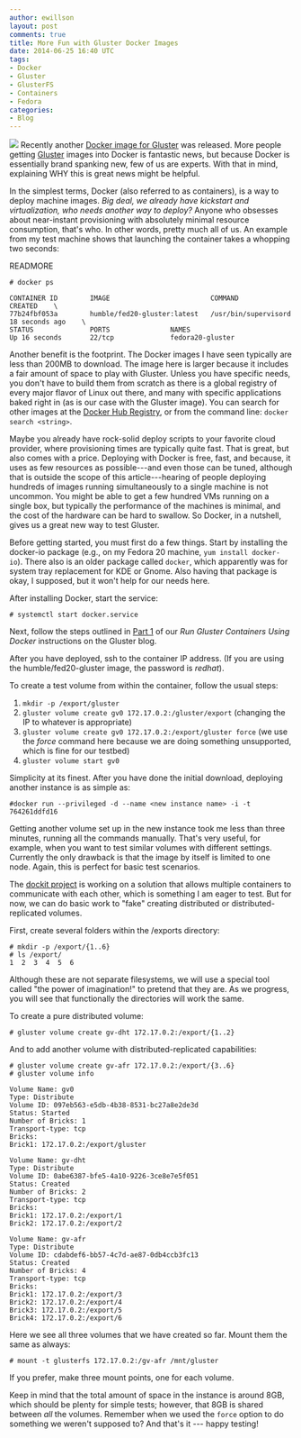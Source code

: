 ```yaml
---
author: ewillson
layout: post
comments: true
title: More Fun with Gluster Docker Images
date: 2014-06-25 16:40 UTC
tags:
- Docker
- Gluster
- GlusterFS
- Containers
- Fedora
categories:
- Blog
---
```

<img src="http://community.redhat.com/images/blog/gluster-ant.png"> Recently another [Docker image for Gluster](http://www.gluster.org/2014/06/community-gluster-image-on-docker/) was released. More people getting [Gluster](http://www.gluster.org/) images into Docker is fantastic news, but because Docker is essentially brand spanking new, few of us are experts. With that in mind, explaining WHY this is great news might be helpful.  

In the simplest terms, Docker (also referred to as containers), is a way to deploy machine images. *Big deal, we already have kickstart and virtualization, who needs another way to deploy?* Anyone who obsesses about near-instant provisioning with absolutely minimal resource consumption, that's who. In other words, pretty much all of us. An example from my test machine shows that launching the container takes a whopping two seconds:

READMORE

    # docker ps
    
    CONTAINER ID        IMAGE                         COMMAND                CREATED    \
    77b24fbf053a        humble/fed20-gluster:latest   /usr/bin/supervisord   18 seconds ago    \     
    STATUS              PORTS               NAMES
    Up 16 seconds       22/tcp              fedora20-gluster
  
Another benefit is the footprint. The Docker images I have seen typically are less than 200MB to download. The image here is larger because it includes a fair amount of space to play with Gluster. Unless you have specific needs, you don't have to build them from scratch as there is a global registry of every major flavor of Linux out there, and many with specific applications baked right in (as is our case with the Gluster image). You can search for other images at the [Docker Hub Registry](https://registry.hub.docker.com/), or from the command line: `docker search <string>`. 

Maybe you already have rock-solid deploy scripts to your favorite cloud provider, where provisioning times are typically quite fast. That is great, but also comes with a price. Deploying with Docker is free, fast, and because, it uses as few resources as possible---and even those can be tuned, although that is outside the scope of this article---hearing of people deploying hundreds of images running simultaneously to a single machine is not uncommon. You might be able to get a few hundred VMs running on a single box, but typically the performance of the machines is minimal, and the cost of the hardware can be hard to swallow. So Docker, in a nutshell, gives us a great new way to test Gluster.

Before getting started, you must first do a few things. Start by installing the docker-io package (e.g., on my Fedora 20 machine, `yum install docker-io`). There also is an older package called `docker`, which apparently was for system tray replacement for KDE or Gnome. Also having that package is okay, I supposed, but it won't help for our needs here. 

After installing Docker, start the service:

    # systemctl start docker.service

Next, follow the steps outlined in [Part 1](http://www.gluster.org/2014/05/docker-fedora-gluster-run-gluster-containers-using-docker-part-1-2/) of our *Run Gluster Containers Using Docker* instructions on the Gluster blog.

After you have deployed, ssh to the container IP address. (If you are using the  humble/fed20-gluster image, the password is *redhat*). 

To create a test volume from within the container, follow the usual steps:

1. `mkdir -p /export/gluster`
2. `gluster volume create gv0 172.17.0.2:/gluster/export`  (changing the IP to whatever is appropriate)
3. `gluster volume create gv0 172.17.0.2:/export/gluster force`  (we use the *force* command here because we are doing something unsupported, which is fine for our testbed)
4. `gluster volume start gv0`

Simplicity at its finest. After you have done the initial download, deploying another instance is as simple as:

    #docker run --privileged -d --name <new instance name> -i -t 764261ddfd16

Getting another volume set up in the new instance took me less than three minutes, running all the commands manually. That's very useful, for example, when you want to test similar volumes with different settings. Currently the only drawback is that the image by itself is limited to one node. Again, this is perfect for basic test scenarios. 

The [dockit project](https://github.com/humblec/dockit) is working on a solution that allows multiple containers to communicate with each other, which is something I am eager to test. But for now, we can do basic work to "fake" creating distributed or distributed-replicated volumes. 

First, create several folders within the /exports directory:  

    # mkdir -p /export/{1..6}
    # ls /export/
    1  2  3  4  5  6

Although these are not separate filesystems, we will use a special tool called "the power of imagination!" to pretend that they are. As we progress, you will see that functionally the directories will work the same.  

To create a pure distributed volume:

    # gluster volume create gv-dht 172.17.0.2:/export/{1..2}

And to add another volume with distributed-replicated capabilities:

    # gluster volume create gv-afr 172.17.0.2:/export/{3..6}
    # gluster volume info
 
    Volume Name: gv0
    Type: Distribute
    Volume ID: 097eb563-e5db-4b38-8531-bc27a8e2de3d
    Status: Started
    Number of Bricks: 1
    Transport-type: tcp
    Bricks:
    Brick1: 172.17.0.2:/export/gluster
     
    Volume Name: gv-dht
    Type: Distribute
    Volume ID: 0abe6387-bfe5-4a10-9226-3ce8e7e5f051
    Status: Created
    Number of Bricks: 2
    Transport-type: tcp
    Bricks:
    Brick1: 172.17.0.2:/export/1
    Brick2: 172.17.0.2:/export/2
     
    Volume Name: gv-afr
    Type: Distribute
    Volume ID: cdabdef6-bb57-4c7d-ae87-0db4ccb3fc13
    Status: Created
    Number of Bricks: 4
    Transport-type: tcp
    Bricks:
    Brick1: 172.17.0.2:/export/3
    Brick2: 172.17.0.2:/export/4
    Brick3: 172.17.0.2:/export/5
    Brick4: 172.17.0.2:/export/6

Here we see all three volumes that we have created so far. Mount them the same as always:

    # mount -t glusterfs 172.17.0.2:/gv-afr /mnt/gluster 

If you prefer, make three mount points, one for each volume.  

Keep in mind that the total amount of space in the instance is around 8GB, which should be plenty for simple tests; however, that 8GB is shared between *all* the volumes. Remember when we used the `force` option to do something we weren't supposed to? And that's it --- happy testing!
